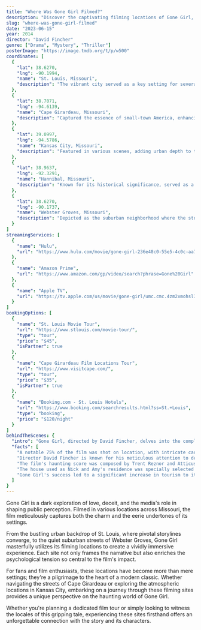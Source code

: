 ```yaml
---
title: "Where Was Gone Girl Filmed?"
description: "Discover the captivating filming locations of Gone Girl, where the psychological thriller unfolds amidst the serene and unsettling backdrop of Missouri."
slug: "where-was-gone-girl-filmed"
date: "2023-06-15"
year: 2014
director: "David Fincher"
genre: ["Drama", "Mystery", "Thriller"]
posterImage: "https://image.tmdb.org/t/p/w500"
coordinates: [
  { 
    "lat": 38.6270, 
    "lng": -90.1994, 
    "name": "St. Louis, Missouri", 
    "description": "The vibrant city served as a key setting for several pivotal scenes in the film."
  },
  { 
    "lat": 38.7071, 
    "lng": -94.6139, 
    "name": "Cape Girardeau, Missouri", 
    "description": "Captured the essence of small-town America, enhancing the film's unsettling atmosphere."
  },
  { 
    "lat": 39.0997, 
    "lng": -94.5786, 
    "name": "Kansas City, Missouri", 
    "description": "Featured in various scenes, adding urban depth to the film's gritty narrative."
  },
  { 
    "lat": 38.9637, 
    "lng": -92.3291, 
    "name": "Hannibal, Missouri", 
    "description": "Known for its historical significance, served as a backdrop for specific scenes."
  },
  { 
    "lat": 38.6270, 
    "lng": -90.1737, 
    "name": "Webster Groves, Missouri", 
    "description": "Depicted as the suburban neighborhood where the story's tension escalates."
  }
]
streamingServices: [
  {
    "name": "Hulu",
    "url": "https://www.hulu.com/movie/gone-girl-236e48c0-55e5-4c0c-aa72-ecc45bfce1c2"
  },
  {
    "name": "Amazon Prime",
    "url": "https://www.amazon.com/gp/video/search?phrase=Gone%20Girl"
  },
  {
    "name": "Apple TV",
    "url": "https://tv.apple.com/us/movie/gone-girl/umc.cmc.4zm2xmohsl3jjxamgy0guv4t2"
  }
]
bookingOptions: [
  {
    "name": "St. Louis Movie Tour",
    "url": "https://www.stlouis.com/movie-tour/",
    "type": "tour",
    "price": "$45",
    "isPartner": true
  },
  {
    "name": "Cape Girardeau Film Locations Tour",
    "url": "https://www.visitcape.com/",
    "type": "tour",
    "price": "$35",
    "isPartner": true
  },
  {
    "name": "Booking.com - St. Louis Hotels",
    "url": "https://www.booking.com/searchresults.html?ss=St.+Louis",
    "type": "booking",
    "price": "$120/night"
  }
]
behindTheScenes: {
  "intro": "Gone Girl, directed by David Fincher, delves into the complexities of marriage and media, utilizing Missouri's landscapes to enhance its psychological tension. The filming locations play a vital role in conveying the film's themes of perception vs. reality.",
  "facts": [
    "A notable 75% of the film was shot on location, with intricate care taken to reflect the story's emotional depth.",
    "Director David Fincher is known for his meticulous attention to detail, often shooting multiple takes to achieve the desired mood.",
    "The film's haunting score was composed by Trent Reznor and Atticus Ross, further amplifying the tale's suspenseful nature.",
    "The house used as Nick and Amy's residence was specially selected to embody the film's themes of duality and facade.",
    "Gone Girl's success led to a significant increase in tourism to its filming locations, showcasing the film's lasting impact."
  ]
}
---
```


<GoneGirlGuide />

Gone Girl is a dark exploration of love, deceit, and the media's role in shaping public perception. Filmed in various locations across Missouri, the film meticulously captures both the charm and the eerie undertones of its settings.

From the bustling urban backdrop of St. Louis, where pivotal storylines converge, to the quiet suburban streets of Webster Groves, Gone Girl masterfully utilizes its filming locations to create a vividly immersive experience. Each site not only frames the narrative but also enriches the psychological tension so central to the film's impact.

For fans and film enthusiasts, these locations have become more than mere settings; they're a pilgrimage to the heart of a modern classic. Whether navigating the streets of Cape Girardeau or exploring the atmospheric locations in Kansas City, embarking on a journey through these filming sites provides a unique perspective on the haunting world of Gone Girl.

Whether you're planning a dedicated film tour or simply looking to witness the locales of this gripping tale, experiencing these sites firsthand offers an unforgettable connection with the story and its characters.